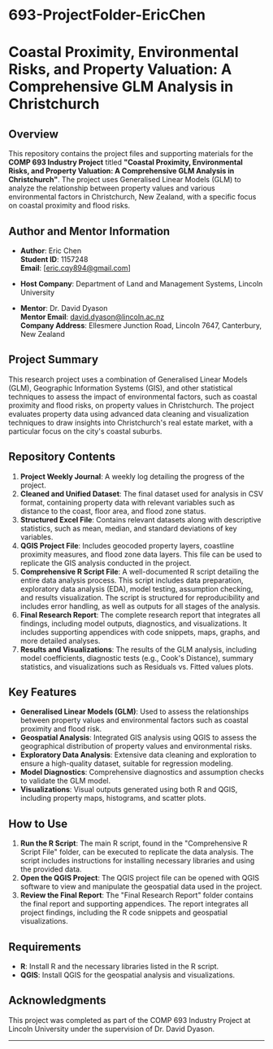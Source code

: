 # 693-ProjectFolder-EricChen


# Coastal Proximity, Environmental Risks, and Property Valuation: A Comprehensive GLM Analysis in Christchurch

## Overview

This repository contains the project files and supporting materials for the **COMP 693 Industry Project** titled **"Coastal Proximity, Environmental Risks, and Property Valuation: A Comprehensive GLM Analysis in Christchurch"**. The project uses Generalised Linear Models (GLM) to analyze the relationship between property values and various environmental factors in Christchurch, New Zealand, with a specific focus on coastal proximity and flood risks.

## Author and Mentor Information

- **Author**: Eric Chen  
  **Student ID**: 1157248  
  **Email**: [eric.cqy894@gmail.com]

- **Host Company**: Department of Land and Management Systems, Lincoln University
- **Mentor**: Dr. David Dyason  
  **Mentor Email**: [david.dyason@lincoln.ac.nz](mailto:david.dyason@lincoln.ac.nz)  
  **Company Address**: Ellesmere Junction Road, Lincoln 7647, Canterbury, New Zealand

## Project Summary

This research project uses a combination of Generalised Linear Models (GLM), Geographic Information Systems (GIS), and other statistical techniques to assess the impact of environmental factors, such as coastal proximity and flood risks, on property values in Christchurch. The project evaluates property data using advanced data cleaning and visualization techniques to draw insights into Christchurch's real estate market, with a particular focus on the city's coastal suburbs.

## Repository Contents

1. **Project Weekly Journal**: A weekly log detailing the progress of the project.
2. **Cleaned and Unified Dataset**: The final dataset used for analysis in CSV format, containing property data with relevant variables such as distance to the coast, floor area, and flood zone status.
3. **Structured Excel File**: Contains relevant datasets along with descriptive statistics, such as mean, median, and standard deviations of key variables.
4. **QGIS Project File**: Includes geocoded property layers, coastline proximity measures, and flood zone data layers. This file can be used to replicate the GIS analysis conducted in the project.
5. **Comprehensive R Script File**: A well-documented R script detailing the entire data analysis process. This script includes data preparation, exploratory data analysis (EDA), model testing, assumption checking, and results visualization. The script is structured for reproducibility and includes error handling, as well as outputs for all stages of the analysis.
6. **Final Research Report**: The complete research report that integrates all findings, including model outputs, diagnostics, and visualizations. It includes supporting appendices with code snippets, maps, graphs, and more detailed analyses.
7. **Results and Visualizations**: The results of the GLM analysis, including model coefficients, diagnostic tests (e.g., Cook's Distance), summary statistics, and visualizations such as Residuals vs. Fitted values plots.

## Key Features

- **Generalised Linear Models (GLM)**: Used to assess the relationships between property values and environmental factors such as coastal proximity and flood risk.
- **Geospatial Analysis**: Integrated GIS analysis using QGIS to assess the geographical distribution of property values and environmental risks.
- **Exploratory Data Analysis**: Extensive data cleaning and exploration to ensure a high-quality dataset, suitable for regression modeling.
- **Model Diagnostics**: Comprehensive diagnostics and assumption checks to validate the GLM model.
- **Visualizations**: Visual outputs generated using both R and QGIS, including property maps, histograms, and scatter plots.

## How to Use

1. **Run the R Script**: The main R script, found in the "Comprehensive R Script File" folder, can be executed to replicate the data analysis. The script includes instructions for installing necessary libraries and using the provided data.
2. **Open the QGIS Project**: The QGIS project file can be opened with QGIS software to view and manipulate the geospatial data used in the project.
3. **Review the Final Report**: The "Final Research Report" folder contains the final report and supporting appendices. The report integrates all project findings, including the R code snippets and geospatial visualizations.

## Requirements

- **R**: Install R and the necessary libraries listed in the R script.
- **QGIS**: Install QGIS for the geospatial analysis and visualizations.


## Acknowledgments

This project was completed as part of the COMP 693 Industry Project at Lincoln University under the supervision of Dr. David Dyason.

---
